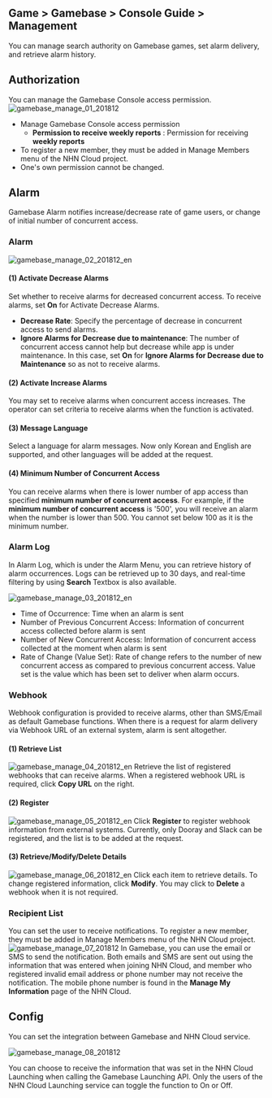 ## Game > Gamebase > Console Guide > Management

You can manage search authority on Gamebase games, set alarm delivery, and retrieve alarm history.

## Authorization

You can manage the Gamebase Console access permission.
![gamebase_manage_01_201812](https://static.toastoven.net/prod_gamebase/Operators_Guide/gamebase_manage_01_202101.png)
* Manage Gamebase Console access permission
  * **Permission to receive weekly reports** : Permission for receiving **weekly reports**
* To register a new member, they must be added in Manage Members menu of the NHN Cloud project.
* One's own permission cannot be changed.

## Alarm

Gamebase Alarm notifies increase/decrease rate of game users, or change of initial number of concurrent access.

### Alarm

![gamebase_manage_02_201812_en](https://static.toastoven.net/prod_gamebase/gamebase_manage_02_201812_en.png)

#### (1) Activate Decrease Alarms
Set whether to receive alarms for decreased concurrent access. To receive alarms, set **On** for Activate Decrease Alarms.

- **Decrease Rate**: Specify the percentage of decrease in concurrent access to send alarms.
- **Ignore Alarms for Decrease due to maintenance**: The number of concurrent access cannot help but decrease while app is under maintenance.
  In this case, set **On** for **Ignore Alarms for Decrease due to Maintenance** so as not to receive alarms.

#### (2) Activate Increase Alarms
You may set to receive alarms when concurrent access increases.
The operator can set criteria to receive alarms when the function is activated.

#### (3) Message Language
Select a language for alarm messages. Now only Korean and English are supported, and other languages will be added at the request.

#### (4) Minimum Number of Concurrent Access
You can receive alarms when there is lower number of app access than specified **minimum number of concurrent access**. For example, if the **minimum number of concurrent access** is '500', you will receive an alarm when the number is lower than 500. You cannot set below 100 as it is the minimum number.

### Alarm Log

In Alarm Log, which is under the Alarm Menu, you can retrieve history of alarm occurrences.
Logs can be retrieved up to 30 days, and real-time filtering by using **Search** Textbox is also available.

![gamebase_manage_03_201812_en](https://static.toastoven.net/prod_gamebase/gamebase_manage_03_201812_en.png)

- Time of Occurrence: Time when an alarm is sent
- Number of Previous Concurrent Access: Information of concurrent access collected before alarm is sent
- Number of New Concurrent Access: Information of concurrent access collected at the moment when alarm is sent
- Rate of Change (Value Set): Rate of change refers to the number of new concurrent access as compared to previous concurrent access. Value set is the value which has been set to deliver when alarm occurs.

### Webhook
Webhook configuration is provided to receive alarms, other than SMS/Email as default Gamebase functions.
When there is a request for alarm delivery via Webhook URL of an external system, alarm is sent altogether.

#### (1) Retrieve List
![gamebase_manage_04_201812_en](https://static.toastoven.net/prod_gamebase/gamebase_manage_04_201812_en.png)
Retrieve the list of registered webhooks that can receive alarms.
When a registered webhook URL is required, click **Copy URL** on the right.

#### (2) Register
![gamebase_manage_05_201812_en](https://static.toastoven.net/prod_gamebase/gamebase_manage_05_201812_en.png)
Click **Register** to register webhook information from external systems.
Currently, only Dooray and Slack can be registered, and the list is to be added at the request.

#### (3) Retrieve/Modify/Delete Details
![gamebase_manage_06_201812_en](https://static.toastoven.net/prod_gamebase/gamebase_manage_06_201812_en.png)
Click each item to retrieve details.
To change registered information, click **Modify**. You may click to **Delete** a webhook when it is not required.

### Recipient List

You can set the user to receive notifications. To register a new member, they must be added in Manage Members menu of the NHN Cloud  project.
![gamebase_manage_07_201812](https://static.toastoven.net/prod_gamebase/gamebase_manage_07_201812.png)
In Gamebase, you can use the email or SMS to send the notification.
Both emails and SMS are sent out using the information that was entered when joining NHN Cloud, and member who registered invalid email address or phone number may not receive the notification. The mobile phone number is found in the **Manage My Information** page of the NHN Cloud.


## Config

You can set the integration between Gamebase and NHN Cloud service.

![gamebase_manage_08_201812](https://static.toastoven.net/prod_gamebase/gamebase_manage_08_201812.png)

You can choose to receive the information that was set in the NHN Cloud Launching when calling the Gamebase Launching API. Only the users of the NHN Cloud Launching service can toggle the function to On or Off.
